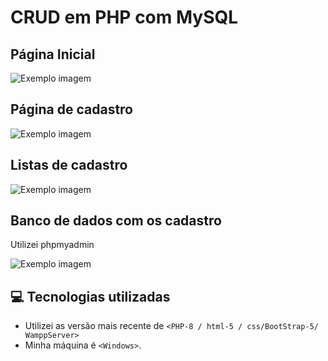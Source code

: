 # CRUD em PHP com MySQL

<h2>Página Inicial</h2>
<img src="https://github.com/user-attachments/assets/3cad7caa-8e41-46c2-9cc3-0289011e7dab" alt="Exemplo imagem">

<h2>Página de cadastro</h2>
<img src="https://github.com/user-attachments/assets/08f9ee01-abb1-4f32-8f6f-eb2bc1ff123f" alt="Exemplo imagem">

<h2>Listas de cadastro</h2>
<img src="https://github.com/user-attachments/assets/44936b56-7a42-45df-9e3d-4282cd08885b" alt="Exemplo imagem">

<h2>Banco de dados com os cadastro</h2>
<p>Utilizei phpmyadmin</p>
<img src="https://github.com/user-attachments/assets/e3d6908d-55d6-4c9b-9d50-deb1ba168418" alt="Exemplo imagem">




## 💻 Tecnologias utilizadas

- Utilizei as versão mais recente de `<PHP-8 / html-5 / css/BootStrap-5/ WamppServer>`
- Minha máquina é `<Windows>`.


